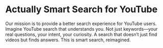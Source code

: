 # Actually Smart Search for YouTube

Our mission is to provide a better search experience for YouTube users.
Imagine YouTube search that understands you. Not just keywords—your real questions, your intent, your curiosity. A search that doesn’t just find videos but finds answers. This is smart search, reimagined.


